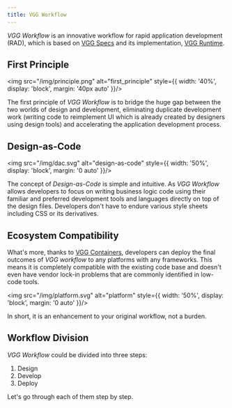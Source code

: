 ```yaml
---
title: VGG Workflow
---
```


_VGG Workflow_ is an innovative workflow for rapid application development
(RAD), which is based on [VGG Specs](/specs/overview) and its implementation,
[VGG Runtime](https://github.com/verygoodgraphics/vgg_runtime).

## First Principle

<img src="/img/principle.png" alt="first_principle" style={{ width: '40%', display: 'block', margin: '40px auto' }}/>

The first principle of _VGG Workflow_ is to bridge the huge gap between the two
worlds of design and development, eliminating duplicate development work
(writing code to reimplement UI which is already created by designers using
design tools) and accelerating the application development process.

## Design-as-Code

<img src="/img/dac.svg" alt="design-as-code" style={{ width: '50%', display: 'block', margin: '0 auto' }}/>

The concept of _Design-as-Code_ is simple and intuitive. As _VGG Workflow_
allows developers to focus on writing business logic code using their familiar
and preferred development tools and languages directly on top of the design
files. Developers don't have to endure various style sheets including CSS or its
derivatives.

## Ecosystem Compatibility

What's more, thanks to [VGG Containers](/containers/overview), developers can
deploy the final outcomes of _VGG workflow_ to any platforms with any
frameworks. This means it is completely compatible with the existing code base
and doesn't even have vendor lock-in problems that are commonly identified in
low-code tools.

<img src="/img/platform.svg" alt="platform" style={{ width: '50%', display: 'block', margin: '0 auto' }}/>

In short, it is an enhancement to your original workflow, not a burden.

## Workflow Division

_VGG Workflow_ could be divided into three steps:

1. Design
2. Develop
3. Deploy

Let's go through each of them step by step.

